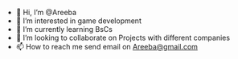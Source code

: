 - 👋 Hi, I’m @Areeba
- 👀 I’m interested in game development
- 🌱 I’m currently learning BsCs
- 💞️ I’m looking to collaborate on Projects with different companies
- 📫 How to reach me send email on Areeba@gmail.com
  

<!---
Khadija25azam/Khadija25azam is a ✨ special ✨ repository because its `README.md` (this file) appears on your GitHub profile.
You can click the Preview link to take a look at your changes.
--->
